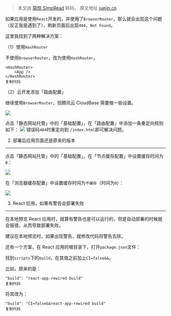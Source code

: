 > 本文由 [简悦 SimpRead](http://ksria.com/simpread/) 转码， 原文地址 [juejin.cn](https://juejin.cn/post/7009119994415939614)

如果应用是使用`React`开发的，并使用了`BrowserRouter`，那么就会出现这个问题（反正我是遇到了），刷新页面后出现`404`，`Not Found`。

这里我找到了两种解决方案：

（1）使用`HashRouter`

不使用`BrowserRouter`，改为使用`HashRouter`。

```
<HashRouter>
	<App />
</HashRouter>
复制代码
```

（2）云开发添加「路由配置」

继续使用`BrowserRouter`，但腾讯云 CloudBase 需要做一些设置。

![](https://p3-juejin.byteimg.com/tos-cn-i-k3u1fbpfcp/6235b0bcebe942a9ac2c265e9f61aa3e~tplv-k3u1fbpfcp-watermark.awebp)

点击「静态网站托管」中的「基础配置」，在「路由配置」中添加一条重定向规则如下： ![](https://p3-juejin.byteimg.com/tos-cn-i-k3u1fbpfcp/cf1ec7a6fc704a76a9bf9826b2159783~tplv-k3u1fbpfcp-watermark.awebp) 错误码`404`时重定向到 `/index.html`即可解决问题。

2. 部署后应用页面还是原来的版本
-----------------

点击「静态网站托管」中的「基础配置」，在「节点缓存配置」中设置缓存时间为`0`：

![](https://p3-juejin.byteimg.com/tos-cn-i-k3u1fbpfcp/92218d747d6146929ad54a5b755e073d~tplv-k3u1fbpfcp-watermark.awebp)

在「浏览器缓存配置」中设置缓存时间为`不缓存`（时间为`0`）：

![](https://p3-juejin.byteimg.com/tos-cn-i-k3u1fbpfcp/1cc69631beda4248abd79b22c2c4b343~tplv-k3u1fbpfcp-watermark.awebp)

3. React 应用，如果有警告会部署失败
----------------------

在本地预览 React 应用时，就算有警告也是可以运行的，但是自动部署的时候就会报错，从而导致部署失败。

建议在本地预览时，如果出现警告，就修改代码将警告去除。

还有一个方案，在 React 应用的根目录下，打开`package.json`文件：

找到`scripts`下的`build`，在其值之前加上`CI=false&&`。

比如，原来的是：

```
"build": "react-app-rewired build"
复制代码
```

将其改为：

```
"build": "CI=false&&react-app-rewired build"
复制代码
```